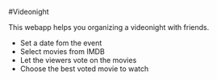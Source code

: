 #Videonight

This webapp helps you organizing a videonight with friends.

- Set a date fom the event
- Select movies from IMDB
- Let the viewers vote on the movies
- Choose the best voted movie to watch
